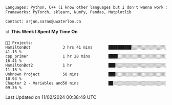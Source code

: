 ```txt
Languages: Python, C++ (I know other languages but I don't wanna work in em)
Frameworks: PyTorch, sklearn, NumPy, Pandas, Matplotlib

Contact: arjun.sarao@uwaterloo.ca
```

<!--START_SECTION:waka-->
📊 **This Week I Spent My Time On** 

```text
🐱‍💻 Projects: 
HamiltonBot              3 hrs 41 mins       ██████████░░░░░░░░░░░░░░░   41.13 % 
cpp_primer               1 hr 28 mins        ████░░░░░░░░░░░░░░░░░░░░░   16.41 % 
HamiltonBot2             1 hr                ███░░░░░░░░░░░░░░░░░░░░░░   11.18 % 
Unknown Project          58 mins             ███░░░░░░░░░░░░░░░░░░░░░░   10.93 % 
Chapter 2 - Variables and50 mins             ██░░░░░░░░░░░░░░░░░░░░░░░   09.36 % 
```


 Last Updated on 11/02/2024 00:38:49 UTC
<!--END_SECTION:waka-->
